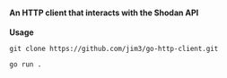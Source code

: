 #### An HTTP client that interacts with the Shodan API

**Usage**

`git clone https://github.com/jim3/go-http-client.git`

`go run .`
